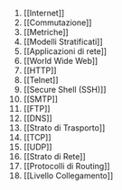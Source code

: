 1. [[Internet]]
2. [[Commutazione]]
3. [[Metriche]]
4. [[Modelli Stratificati]]
5. [[Applicazioni di rete]]
6. [[World Wide Web]]
7. [[HTTP]]
8. [[Telnet]]
9. [[Secure Shell (SSH)]]
10. [[SMTP]]
11. [[FTP]]
12. [[DNS]]
13. [[Strato di Trasporto]]
14. [[TCP]]
15. [[UDP]]
16. [[Strato di Rete]]
17. [[Protocolli di Routing]]
18. [[Livello Collegamento]]
